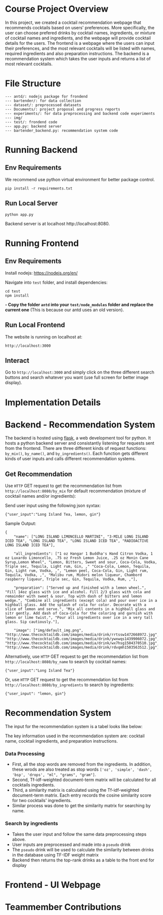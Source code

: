 # Course Project Overview

In this project, we created a cocktail recommendation webpage that recommends cocktails based on users' preferences. More specifically, the user can choose prefered drinks by cocktail names, ingredients, or mixture of cocktail names and ingredients, and the webpage will provide cocktail details for the users. The frontend is a webpage where the users can input their preferences, and the most relevant cocktails will be listed with names, required ingredients and also preparation instructions. The backend is a recommendation system which takes the user inputs and returns a list of most relevant cocktails.

# File Structure
```
--- antd/: nodejs package for frondend
--- bartender/: for data collection
--- dataset/: preprocessed datasets
--- Documents/: project proposal and progress reports
--- experiments/: for data preprocessing and backend code experiments
--- img/
--- test/: frondend code
--- app.py: backend server
--- bartender_backend.py: recommendation system code

```

# Running Backend

## Env Requirements

We recommend use python virtual environment for better package control.
```
pip install -r requirements.txt
```

## Run Local Server
```
python app.py
```

Backend server is at localhost http://localhost:8080.

# Running Frontend 

## Env Requirements
Install nodejs: https://nodejs.org/en/

Navigate into ```test``` folder, and install dependencies:
```
cd test
npm install
```

**- Copy the folder ```antd``` into your ```test/node_modules``` folder and replace the current one** (This is because our antd uses an old version).

## Run Local Frontend
The website is running on localhost at:
```
http://localhost:3000
```

## Interact
Go to ```http://localhost:3000``` and simply click on the three different search buttons and search whatever you want (use full screen for better image display).

# Implementation Details

# Backend - Recommendation System

The backend is hosted using [flask](https://flask.palletsprojects.com/en/2.2.x/), a web development tool for python. It hosts a python backend server and consistantly listening for requests sent from the frontend. There are three different kinds of request functions: ```by_mix()```, ```by_name()```, and ```by_ingredients()```. Each function gets different kinds of user inputs and calls different recommendation systems.

## Get Recommendation

Use ```HTTP``` GET request to get the recommendation list from ```http://localhost:8080/by_mix``` for default recommendation (mixture of cocktail names and/or ingredients):

Send user input using the following json syxtax:
```
{"user_input":"Long Island Tea, lemon, gin"}
```

Sample Output:

```
{
    "name": ["LONG ISLAND LIMONCELLO MARTINI", "3-MILE LONG ISLAND ICED TEA", "LONG ISLAND TEA", "LONG ISLAND ICED TEA", "RADIOACTIVE LONG ISLAND ICED TEA"], 

    "all_ingredients": ["1 oz Hangar 1 Buddha's Hand Citron Vodka, 1 oz Luxardo Limoncello, .75 oz Fresh Lemon Juice, .25 oz Monin Cane Syrup,Lemon Wheel", "Lemon, Bitters, Sweet and sour, Coca-Cola, Vodka, Triple sec, Tequila, Light rum, Gin, ," "Coca-Cola, Lemon, Tequila, Gin, Light rum, Vodka, ,", "Lemon peel, Coca-Cola, Gin, Light rum, Tequila, Vodka, ,", "Malibu rum, Midori melon liqueur, Chambord raspberry liqueur, Triple sec, Gin, Tequila, Vodka, Rum, ,"], 
    
    "preparation": ["Served up and finished with a lemon wheel.", "Fill 14oz glass with ice and alcohol. Fill 2/3 glass with cola and remainder with sweet & sour. Top with dash of bitters and lemon wedge.", "Combine all ingredients (except cola) and pour over ice in a highball glass. Add the splash of cola for color. Decorate with a slice of lemon and serve.", "Mix all contents in a highball glass and sitr gently. Add dash of Coca-Cola for the coloring and garnish with lemon or lime twist.", "Pour all ingredients over ice in a very tall glass. Sip cautiously."],

    "image": ["img/default_img.png", "http://www.thecocktaildb.com/images/media/drink/rrtssw1472668972.jpg", "http://www.thecocktaildb.com/images/media/drink/ywxwqs1439906072.jpg", "http://www.thecocktaildb.com/images/media/drink/wx7hsg1504370510.jpg", "http://www.thecocktaildb.com/images/media/drink/rdvqmh1503563512.jpg"]}
```

Alternatively, use ```HTTP``` GET request to get the recommendation list from ```http://localhost:8080/by_name``` to search by cocktail names:
```
{"user_input":"Long Island Tea"}
```

Or, use ```HTTP``` GET request to get the recommendation list from ```http://localhost:8080/by_ingredients``` to search by ingredients:
```
{"user_input": "lemon, gin"}
```

# Recommendation System 

The input for the recommendation system is a tabel looks like below:

The key information used in the recommendation system are: cocktail name, cocktail ingredients, and preparation instructions.

### Data Processing
-  First, all the stop words are removed from the ingredients. In addition, these wrods are also treated as stop words ```['oz', 'simple', 'dash', 'bsp', 'drops', "ml", "grams", "gram"]```.
- Second, Tf-idf-weighted document-term matrix will be calculated for all cocktails ingredients. 
- Third, a similarity matrix is calculated using the Tf-idf-weighted document-term matrix. Each entry records the cosine similarity score for two cocktails' ingredients.
- Similar process was done to get the similarity matrix for searching by name.

### Search by ingredients
- Takes the user input and follow the same data preprocessing steps above.
- User inputs are preprocessed and made into a `pseudo` drink
- The `pseudo` drink will be used to calculate the similarity between drinks in the database using TF-IDF weight matrix
- Backend then returns the top-rank drinks as a table to the front end for display


# Frontend - UI Webpage


# Teammember Contributions 
